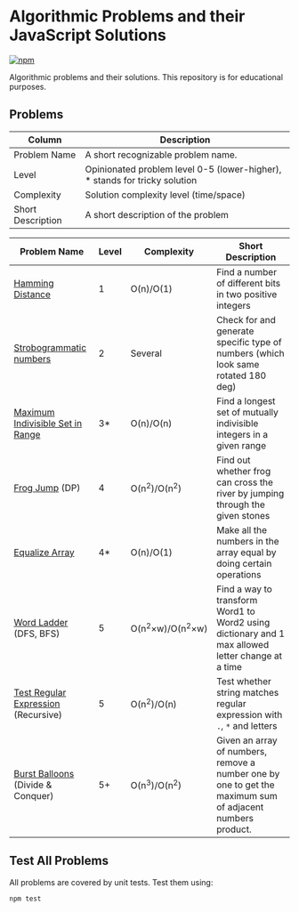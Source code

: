 # Algorithmic Problems and their JavaScript Solutions

[![npm](https://travis-ci.org/ZitRos/edu-algorithms.svg?branch=master)](https://travis-ci.org/ZitRos/edu-algorithms)

Algorithmic problems and their solutions. This repository is for educational purposes.

Problems
--------

| Column            | Description                                                                |
|-------------------|----------------------------------------------------------------------------|
| Problem Name      | A short recognizable problem name.                                         |
| Level             | Opinionated problem level 0-5 (lower-higher), * stands for tricky solution |
| Complexity        | Solution complexity level (time/space)                                     |
| Short Description | A short description of the problem                                         | 

| Problem Name                                                                  | Level | Complexity                            | Short Description                                                                                         |
|-------------------------------------------------------------------------------|-------|---------------------------------------|-----------------------------------------------------------------------------------------------------------|
| [Hamming Distance](problems/hamming-distance)                                 | 1     | O(n)/O(1)                             | Find a number of different bits in two positive integers                                                  |
| [Strobogrammatic numbers](problems/strobogrammatic-number)                    | 2     | Several                               | Check for and generate specific type of numbers (which look same rotated 180 deg)                         |
| [Maximum Indivisible Set in Range](problems/maximum-indivisible-set-in-range) | 3*    | O(n)/O(n)                             | Find a longest set of mutually indivisible integers in a given range                                      |
| [Frog Jump](problems/frog-jump) (DP)                                          | 4     | O(n<sup>2</sup>)/O(n<sup>2</sup>)     | Find out whether frog can cross the river by jumping through the given stones                             |
| [Equalize Array](problems/equalize-array)                                     | 4*    | O(n)/O(1)                             | Make all the numbers in the array equal by doing certain operations                                       |
| [Word Ladder](problems/word-ladder) (DFS, BFS)                                | 5     | O(n<sup>2</sup>×w)/O(n<sup>2</sup>×w) | Find a way to transform Word1 to Word2 using dictionary and 1 max allowed letter change at a time         |
| [Test Regular Expression](problems/test-regular-expression) (Recursive)       | 5     | O(n<sup>2</sup>)/O(n)                 | Test whether string matches regular expression with `.`, `*` and letters                                  |
| [Burst Balloons](problems/burst-balloons) (Divide & Conquer)                  | 5+    | O(n<sup>3</sup>)/O(n<sup>2</sup>)     | Given an array of numbers, remove a number one by one to get the maximum sum of adjacent numbers product. |

Test All Problems
-----------------

All problems are covered by unit tests. Test them using:

```bash
npm test
```